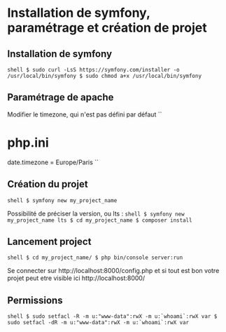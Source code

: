 # Installation de symfony, paramétrage et création de projet

## Installation de symfony

``shell
$ sudo curl -LsS https://symfony.com/installer -o /usr/local/bin/symfony
$ sudo chmod a+x /usr/local/bin/symfony
``

## Paramétrage de apache

Modifier le timezone, qui n'est pas défini par défaut
``
# php.ini
date.timezone = Europe/Paris
``

## Création du projet
``shell
$ symfony new my_project_name
``

Possibilité de préciser la version, ou lts :
``shell
$ symfony new my_project_name lts
$ cd my_project_name
$ composer install
``

## Lancement project

``shell
$ cd my_project_name/
$ php bin/console server:run
``

Se connecter sur http://localhost:8000/config.php et si tout est bon votre projet peut etre visible ici http://localhost:8000/

## Permissions

``shell
$ sudo setfacl -R -m u:"www-data":rwX -m u:`whoami`:rwX var
$ sudo setfacl -dR -m u:"www-data":rwX -m u:`whoami`:rwX var
``